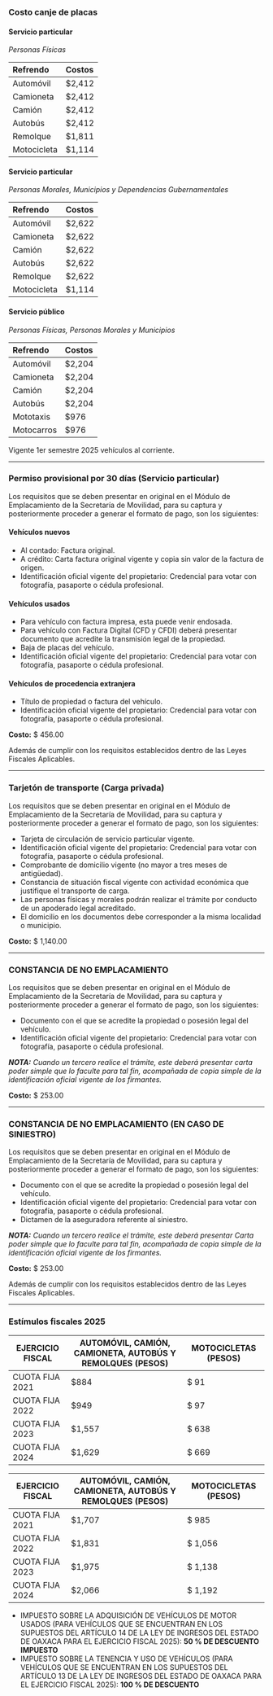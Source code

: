 ### Costo canje de placas

#### **Servicio particular**
*Personas Físicas*

| Refrendo | Costos |
| :--- | :--- |
| Automóvil | $2,412 |
| Camioneta | $2,412 |
| Camión | $2,412 |
| Autobús | $2,412 |
| Remolque | $1,811 |
| Motocicleta | $1,114 |

#### **Servicio particular**
*Personas Morales, Municipios y Dependencias Gubernamentales*

| Refrendo | Costos |
| :--- | :--- |
| Automóvil | $2,622 |
| Camioneta | $2,622 |
| Camión | $2,622 |
| Autobús | $2,622 |
| Remolque | $2,622 |
| Motocicleta | $1,114 |

#### **Servicio público**
*Personas Físicas, Personas Morales y Municipios*

| Refrendo | Costos |
| :--- | :--- |
| Automóvil | $2,204 |
| Camioneta | $2,204 |
| Camión | $2,204 |
| Autobús | $2,204 |
| Mototaxis | $976 |
| Motocarros | $976|

Vigente 1er semestre 2025 vehículos al corriente.

---

### Permiso provisional por 30 días (Servicio particular)

Los requisitos que se deben presentar en original en el Módulo de Emplacamiento de la Secretaría de Movilidad, para su captura y posteriormente proceder a generar el formato de pago, son los siguientes:

#### **Vehículos nuevos**

- Al contado: Factura original.
- A crédito: Carta factura original vigente y copia sin valor de la factura de origen.
- Identificación oficial vigente del propietario: Credencial para votar con fotografía, pasaporte o cédula profesional.

#### **Vehículos usados**

- Para vehículo con factura impresa, esta puede venir endosada.
- Para vehículo con Factura Digital (CFD y CFDI) deberá presentar documento que acredite la transmisión legal de la propiedad.
- Baja de placas del vehículo.
- Identificación oficial vigente del propietario: Credencial para votar con fotografía, pasaporte o cédula profesional.

#### **Vehículos de procedencia extranjera**

- Título de propiedad o factura del vehículo.
- Identificación oficial vigente del propietario: Credencial para votar con fotografía, pasaporte o cédula profesional.

**Costo:** $ 456.00

Además de cumplir con los requisitos establecidos dentro de las Leyes Fiscales Aplicables.

---

### Tarjetón de transporte (Carga privada)

Los requisitos que se deben presentar en original en el Módulo de Emplacamiento de la Secretaría de Movilidad, para su captura y posteriormente proceder a generar el formato de pago, son los siguientes:

- Tarjeta de circulación de servicio particular vigente.
- Identificación oficial vigente del propietario: Credencial para votar con fotografía, pasaporte o cédula profesional.
- Comprobante de domicilio vigente (no mayor a tres meses de antigüedad).
- Constancia de situación fiscal vigente con actividad económica que justifique el transporte de carga.
- Las personas físicas y morales podrán realizar el trámite por conducto de un apoderado legal acreditado.
- El domicilio en los documentos debe corresponder a la misma localidad o municipio.

**Costo:** $ 1,140.00

---

### CONSTANCIA DE NO EMPLACAMIENTO

Los requisitos que se deben presentar en original en el Módulo de Emplacamiento de la Secretaría de Movilidad, para su captura y posteriormente proceder a generar el formato de pago, son los siguientes:

- Documento con el que se acredite la propiedad o posesión legal del vehículo.
- Identificación oficial vigente del propietario: Credencial para votar con fotografía, pasaporte o cédula profesional.

***NOTA:** Cuando un tercero realice el trámite, este deberá presentar carta poder simple que lo faculte para tal fin, acompañada de copia simple de la identificación oficial vigente de los firmantes.*

**Costo:** $ 253.00

---

### CONSTANCIA DE NO EMPLACAMIENTO (EN CASO DE SINIESTRO)

Los requisitos que se deben presentar en original en el Módulo de Emplacamiento de la Secretaría de Movilidad, para su captura y posteriormente proceder a generar el formato de pago, son los siguientes:

- Documento con el que se acredite la propiedad o posesión legal del vehículo.
- Identificación oficial vigente del propietario: Credencial para votar con fotografía, pasaporte o cédula profesional.
- Dictamen de la aseguradora referente al siniestro.

***NOTA:** Cuando un tercero realice el trámite, este deberá presentar Carta poder simple que lo faculte para tal fin, acompañada de copia simple de la identificación oficial vigente de los firmantes.*

**Costo:** $ 253.00

Además de cumplir con los requisitos establecidos dentro de las Leyes Fiscales Aplicables.

---

### Estímulos fiscales 2025

|EJERCICIO FISCAL|AUTOMÓVIL, CAMIÓN, CAMIONETA, AUTOBÚS Y REMOLQUES (PESOS)|MOTOCICLETAS (PESOS)|
|---|---|---|
|CUOTA FIJA 2021|$884|$ 91|
|CUOTA FIJA 2022|$949|$ 97|
|CUOTA FIJA 2023|$1,557|$ 638|
|CUOTA FIJA 2024|$1,629|$ 669|

|EJERCICIO FISCAL|AUTOMÓVIL, CAMIÓN, CAMIONETA, AUTOBÚS Y REMOLQUES (PESOS)|MOTOCICLETAS (PESOS)|
|---|---|---|
|CUOTA FIJA 2021| $1,707|$ 985|
|CUOTA FIJA 2022|$1,831|$ 1,056|
|CUOTA FIJA 2023|$1,975|$ 1,138|
|CUOTA FIJA 2024|$2,066|$ 1,192|

- IMPUESTO SOBRE LA ADQUISICIÓN DE VEHÍCULOS DE MOTOR USADOS (PARA VEHÍCULOS QUE SE ENCUENTRAN EN LOS SUPUESTOS DEL ARTÍCULO 14 DE LA LEY DE INGRESOS DEL ESTADO DE OAXACA PARA EL EJERCICIO FISCAL 2025): **50 % DE DESCUENTO IMPUESTO**
- IMPUESTO SOBRE LA TENENCIA Y USO DE VEHÍCULOS (PARA VEHÍCULOS QUE SE ENCUENTRAN EN LOS SUPUESTOS DEL ARTÍCULO 13 DE LA LEY DE INGRESOS DEL ESTADO DE OAXACA PARA EL EJERCICIO FISCAL 2025): **100 % DE DESCUENTO**